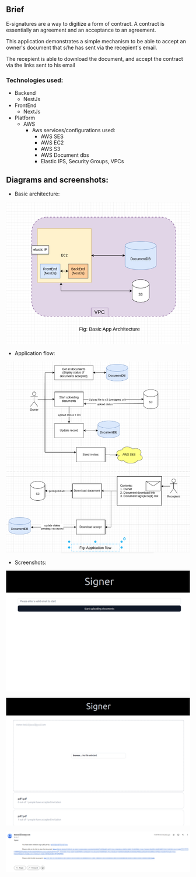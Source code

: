 ## Brief

E-signatures are a way to digitize a form of contract. A contract is essentially
an agreement and an acceptance to an agreement.

This application demonstrates a simple mechanism to be able to accept an
owner's document that s/he has sent via the recepient's email.

The recepient is able to download the document, and accept the contract
via the links sent to his email

### Technologies used:

- Backend
    - NestJs
- FrontEnd
    - NextJs
- Platform
    - AWS
        - Aws services/configurations used:
            - AWS SES
            - AWS EC2
            - AWS S3
            - AWS Document dbs
            - Elastic IPS, Security Groups, VPCs

## Diagrams and screenshots:

- Basic architecture:

![Architecture](images/img_4.png)

- Application flow:

![Application flow](images/application_flow.png)

- Screenshots:

![screenshot](images/img_2.png)

![screenshot2](images/list_pdfs.png)

![screenshot3](images/img_3.png)